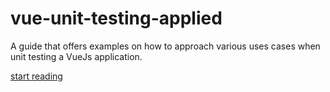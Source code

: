 # vue-unit-testing-applied
A guide that offers examples on how to approach various uses cases when unit testing a VueJs application.

[start reading](/index.md)
